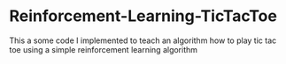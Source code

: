# Reinforcement-Learning-TicTacToe
This a some code I implemented to teach an algorithm how to play tic tac toe using a simple reinforcement learning algorithm


